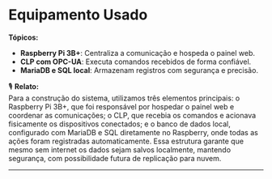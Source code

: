 # Equipamento Usado

**Tópicos:**
- **Raspberry Pi 3B+**: Centraliza a comunicação e hospeda o painel web.
- **CLP com OPC-UA**: Executa comandos recebidos de forma confiável.
- **MariaDB e SQL local**: Armazenam registros com segurança e precisão.

🎙 **Relato:**  
Para a construção do sistema, utilizamos três elementos principais: o Raspberry Pi 3B+, que foi responsável por hospedar o painel web e coordenar as comunicações; o CLP, que recebia os comandos e acionava fisicamente os dispositivos conectados; e o banco de dados local, configurado com MariaDB e SQL diretamente no Raspberry, onde todas as ações foram registradas automaticamente. Essa estrutura garante que mesmo sem internet os dados sejam salvos localmente, mantendo segurança, com possibilidade futura de replicação para nuvem.

---
